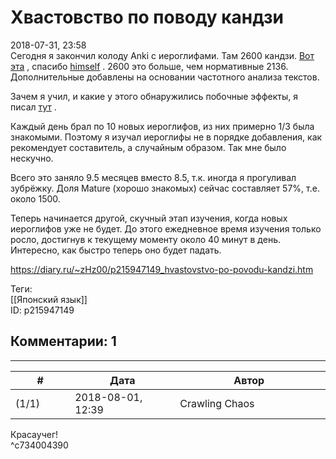 Хвастовство по поводу кандзи
============================

  
2018-07-31, 23:58  
 Сегодня я закончил колоду Anki с иероглифами. Там 2600 кандзи.  [Вот эта](https://ankiweb.net/shared/info/1909486696)  , спасибо  [himself](http://himself.diary.ru "void")  . 2600 это больше, чем нормативные 2136. Дополнительные добавлены на основании частотного анализа текстов.   
   
 Зачем я учил, и какие у этого обнаружились побочные эффекты, я писал  [тут](По%20складам)  .   
   
 Каждый день брал по 10 новых иероглифов, из них примерно 1/3 была знакомыми. Поэтому я изучал иероглифы не в порядке добавления, как рекомендует составитель, а случайным образом. Так мне было нескучно.   
   
 Всего это заняло 9.5 месяцев вместо 8.5, т.к. иногда я прогуливал зубрёжку. Доля Mature (хорошо знакомых) сейчас составляет 57%, т.е. около 1500.   
   
 Теперь начинается другой, скучный этап изучения, когда новых иероглифов уже не будет. До этого ежедневное время изучения только росло, достигнув к текущему моменту около 40 минут в день. Интересно, как быстро теперь оно будет падать.   
  
<https://diary.ru/~zHz00/p215947149_hvastovstvo-po-povodu-kandzi.htm>  
  
Теги:  
[[Японский язык]]  
ID: p215947149  


Комментарии: 1
--------------

  


---



|         #         |              Дата              |                     Автор                     |           ID           |
| --- | --- | --- | --- |
| (1/1) | 2018-08-01, 12:39 | Crawling Chaos | c734004390 |

  
 Красаучег!   
 ^c734004390